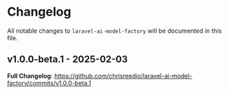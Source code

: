 # Changelog

All notable changes to `laravel-ai-model-factory` will be documented in this file.

## v1.0.0-beta.1 - 2025-02-03

**Full Changelog**: https://github.com/chrisreedio/laravel-ai-model-factory/commits/v1.0.0-beta.1
